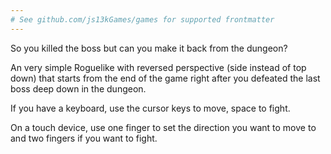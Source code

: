 ```yaml
---
# See github.com/js13kGames/games for supported frontmatter
---
```

So you killed the boss but can you make it back from the dungeon?

An very simple Roguelike with reversed perspective (side instead of top down) that starts from the end of the game right after you defeated the last boss deep down in the dungeon.

If you have a keyboard, use the cursor keys to move, space to fight.

On a touch device, use one finger to set the direction you want to move to and two fingers if you want to fight.